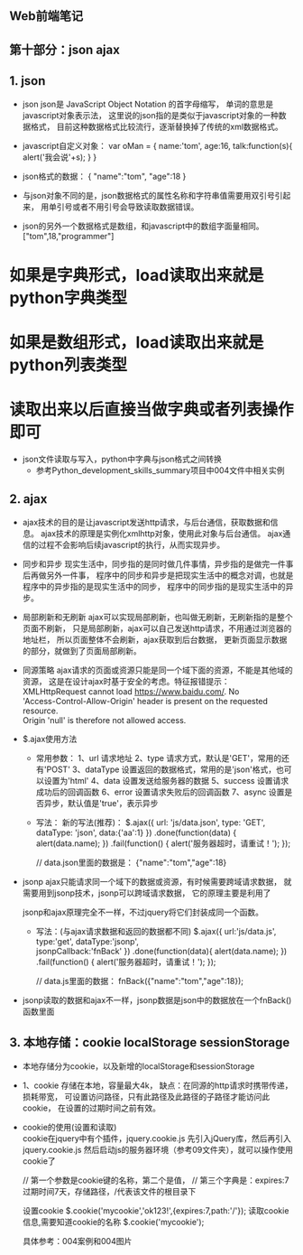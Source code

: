 ## Web前端笔记 ##


## 第十部分：json ajax


## 1. json
- json
    json是 JavaScript Object Notation 的首字母缩写，
    单词的意思是javascript对象表示法，
    这里说的json指的是类似于javascript对象的一种数据格式，
    目前这种数据格式比较流行，逐渐替换掉了传统的xml数据格式。

- javascript自定义对象：
    var oMan = {
        name:'tom',
        age:16,
        talk:function(s){
            alert('我会说'+s);
        }
    }

- json格式的数据：
    {
        "name":"tom",
        "age":18
    }

- 与json对象不同的是，json数据格式的属性名称和字符串值需要用双引号引起来，
    用单引号或者不用引号会导致读取数据错误。

- json的另外一个数据格式是数组，和javascript中的数组字面量相同。
    ["tom",18,"programmer"]

# 如果是字典形式，load读取出来就是python字典类型
# 如果是数组形式，load读取出来就是python列表类型
# 读取出来以后直接当做字典或者列表操作即可

- json文件读取与写入，python中字典与json格式之间转换
    - 参考Python_development_skills_summary项目中004文件中相关实例
    
## 2. ajax
- ajax技术的目的是让javascript发送http请求，与后台通信，获取数据和信息。
    ajax技术的原理是实例化xmlhttp对象，使用此对象与后台通信。
    ajax通信的过程不会影响后续javascript的执行，从而实现异步。

- 同步和异步
    现实生活中，同步指的是同时做几件事情，异步指的是做完一件事后再做另外一件事，
    程序中的同步和异步是把现实生活中的概念对调，也就是程序中的异步指的是现实生活中的同步，
    程序中的同步指的是现实生活中的异步。

- 局部刷新和无刷新
    ajax可以实现局部刷新，也叫做无刷新，无刷新指的是整个页面不刷新，
    只是局部刷新，ajax可以自己发送http请求，不用通过浏览器的地址栏，
    所以页面整体不会刷新，ajax获取到后台数据，
    更新页面显示数据的部分，就做到了页面局部刷新。

- 同源策略
    ajax请求的页面或资源只能是同一个域下面的资源，不能是其他域的资源，
    这是在设计ajax时基于安全的考虑。特征报错提示：
        XMLHttpRequest cannot load https://www.baidu.com/. No  
        'Access-Control-Allow-Origin' header is present on the requested resource.  
        Origin 'null' is therefore not allowed access.

- $.ajax使用方法
    - 常用参数：
        1、url 请求地址
        2、type 请求方式，默认是'GET'，常用的还有'POST'
        3、dataType 设置返回的数据格式，常用的是'json'格式，也可以设置为'html'
        4、data 设置发送给服务器的数据
        5、success 设置请求成功后的回调函数
        6、error 设置请求失败后的回调函数
        7、async 设置是否异步，默认值是'true'，表示异步 
        
    - 写法：
    新的写法(推荐)： 
        $.ajax({
            url: 'js/data.json',
            type: 'GET',
            dataType: 'json',
            data:{'aa':1}
        })
        .done(function(data) {
            alert(data.name);
        })
        .fail(function() {
            alert('服务器超时，请重试！');
        });
        
        // data.json里面的数据是： {"name":"tom","age":18}
        
- jsonp
    ajax只能请求同一个域下的数据或资源，有时候需要跨域请求数据，
    就需要用到jsonp技术，jsonp可以跨域请求数据，
    它的原理主要是利用了<script>标签可以跨域链接资源的特性。
    比如：
    <!--可以引入在线的js框架，相当于就是script跨域请求的资源-->
	<script type="text/javascript" src="https://code.jquery.com/jquery-1.12.4.min.js"></script>
	
    jsonp和ajax原理完全不一样，不过jquery将它们封装成同一个函数。
    
    - 写法：(与ajax请求数据和返回的数据都不同)
        $.ajax({
            url:'js/data.js',
            type:'get',
            dataType:'jsonp',   
            jsonpCallback:'fnBack'
        })
        .done(function(data){
            alert(data.name);
        })
        .fail(function() {
            alert('服务器超时，请重试！');
        });
        
        // data.js里面的数据： fnBack({"name":"tom","age":18});
    
- jsonp读取的数据和ajax不一样，jsonp数据是json中的数据放在一个fnBack()函数里面

## 3. 本地存储：cookie localStorage sessionStorage
- 本地存储分为cookie，以及新增的localStorage和sessionStorage

- 1、cookie 
    存储在本地，容量最大4k，
    缺点：在同源的http请求时携带传递，损耗带宽，
    可设置访问路径，只有此路径及此路径的子路径才能访问此cookie，
    在设置的过期时间之前有效。

- cookie的使用(设置和读取)    
    cookie在jquery中有个插件，jquery.cookie.js
    先引入jQuery库，然后再引入jquery.cookie.js
    然后启动js的服务器环境（参考09文件夹），就可以操作使用cookie了
    
    // 第一个参数是cookie键的名称，第二个是值，
    // 第三个字典是：expires:7 过期时间7天，存储路径，/代表该文件的根目录下
    
    设置cookie
    $.cookie('mycookie','ok123!',{expires:7,path:'/'});
    读取cookie信息,需要知道cookie的名称
    $.cookie('mycookie');
    
    具体参考：004案例和004图片
    
    
    
    
    